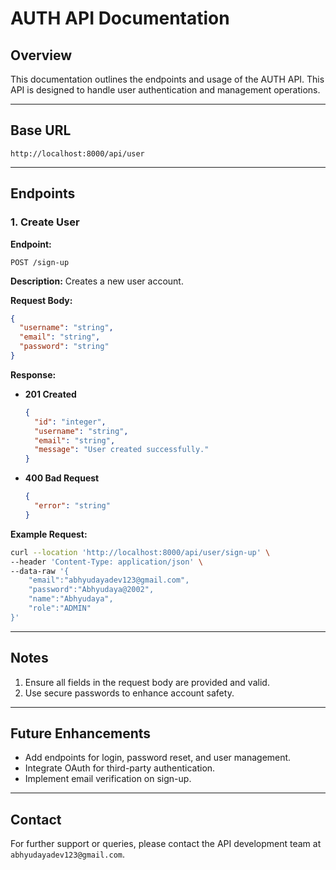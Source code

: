 # AUTH API Documentation

## Overview
This documentation outlines the endpoints and usage of the AUTH API. This API is designed to handle user authentication and management operations.

---

## Base URL
`http://localhost:8000/api/user`

---

## Endpoints

### 1. **Create User**
**Endpoint:**
```
POST /sign-up
```
**Description:**
Creates a new user account.

**Request Body:**
```json
{
  "username": "string",
  "email": "string",
  "password": "string"
}
```

**Response:**
- **201 Created**
  ```json
  {
    "id": "integer",
    "username": "string",
    "email": "string",
    "message": "User created successfully."
  }
  ```
- **400 Bad Request**
  ```json
  {
    "error": "string"
  }
  ```

**Example Request:**
```bash
curl --location 'http://localhost:8000/api/user/sign-up' \
--header 'Content-Type: application/json' \
--data-raw '{
    "email":"abhyudayadev123@gmail.com",
    "password":"Abhyudaya@2002",
    "name":"Abhyudaya",
    "role":"ADMIN"
}'
```

---

## Notes
1. Ensure all fields in the request body are provided and valid.
2. Use secure passwords to enhance account safety.

---

## Future Enhancements
- Add endpoints for login, password reset, and user management.
- Integrate OAuth for third-party authentication.
- Implement email verification on sign-up.

---

## Contact
For further support or queries, please contact the API development team at `abhyudayadev123@gmail.com`.

